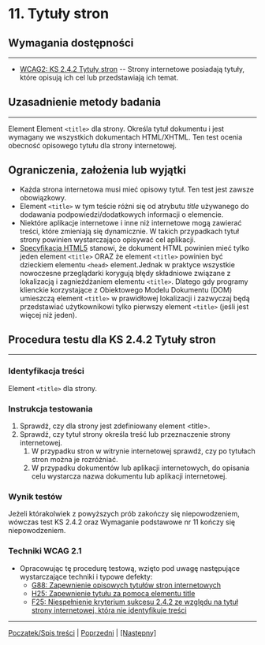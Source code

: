 # 11. Tytuły stron

## Wymagania dostępności
--------------------------
-   [WCAG2: KS 2.4.2 Tytuły stron](https://wcag.lepszyweb.pl/#page-titled) -- Strony internetowe posiadają tytuły, które opisują ich cel lub przedstawiają ich temat.

## Uzasadnienie metody badania
------------------------------
Element Element `<title>` dla strony. Określa tytuł dokumentu i jest wymagany we wszystkich dokumentach HTML/XHTML. Ten test ocenia obecność opisowego tytułu dla strony internetowej.

## Ograniczenia, założenia lub wyjątki
-   Każda strona internetowa musi mieć opisowy tytuł. Ten test jest zawsze obowiązkowy.
-   Element `<title>` w tym teście różni się od atrybutu *title* używanego do dodawania podpowiedzi/dodatkowych informacji o elemencie.
-   Niektóre aplikacje internetowe i inne niż internetowe mogą zawierać treści, które zmieniają się dynamicznie. W takich przypadkach tytuł strony powinien wystarczająco opisywać cel aplikacji.
-   [Specyfikacja HTML5](https://www.w3.org/TR/html50/document-metadata.html#the-title-element) stanowi, że dokument HTML powinien mieć tylko jeden element `<title>` ORAZ że element `<title>` powinien być dzieckiem elementu `<head>` element.Jednak w praktyce wszystkie nowoczesne przeglądarki korygują błędy składniowe związane z lokalizacją i zagnieżdżaniem elementu `<title>`.  Dlatego gdy programy klienckie korzystające z Obiektowego Modelu Dokumentu (DOM)  umieszczą element `<title>` w prawidłowej lokalizacji i zazwyczaj będą przedstawiać użytkownikowi tylko pierwszy element `<title>` (jeśli jest więcej niż jeden).

## Procedura testu dla KS 2.4.2 Tytuły stron
---------------------------------------
### Identyfikacja treści
Element `<title>` dla strony.

### Instrukcja testowania

1.  Sprawdź, czy dla strony jest zdefiniowany element &lt;title&gt;.
2.  Sprawdź, czy tytuł strony określa treść lub przeznaczenie strony internetowej.
    1.  W przypadku stron w witrynie internetowej sprawdź, czy po tytułach stron można je rozróżniać.
    2.  W przypadku dokumentów lub aplikacji internetowych, do opisania celu wystarcza nazwa dokumentu lub aplikacji internetowej.

### Wynik testów
Jeżeli którakolwiek z powyższych prób zakończy się niepowodzeniem, wówczas test KS 2.4.2 oraz Wymaganie podstawowe nr 11 kończy się niepowodzeniem.

### Techniki WCAG 2.1
-   Opracowując tę procedurę testową, wzięto pod uwagę następujące wystarczające techniki i typowe defekty:
    -   [G88: Zapewnienie opisowych tytułów stron internetowych](https://www.w3.org/TR/WCAG20-TECHS/G88.html)
    -   [H25: Zapewnienie tytułu za pomocą elementu title](https://www.w3.org/TR/WCAG20-TECHS/H25.html)
    -   [F25: Niespełnienie kryterium sukcesu 2.4.2 ze względu na tytuł strony internetowej, która nie identyfikuje treści](https://www.w3.org/TR/WCAG20-TECHS/F25.html)

----------------------------------------
[Początek/Spis treści](index.md) | [Poprzedni](10_Formularze.md) | [[Następny]](12_TabeleDanych.md)
